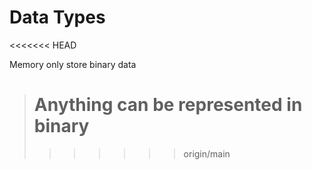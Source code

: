 # Data Types

<<<<<<< HEAD

Memory only store binary data

> # Anything can be represented in binary
>
> > > > > > > origin/main
